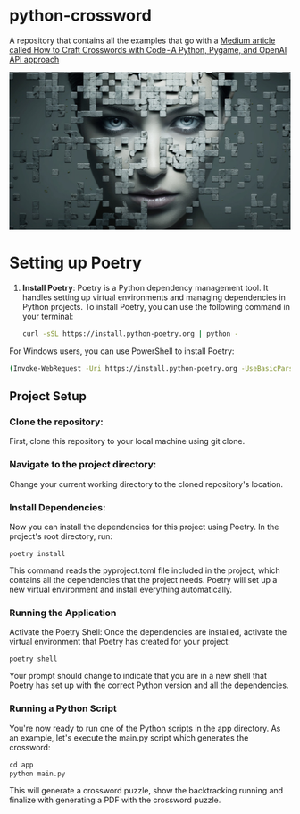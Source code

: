# python-crossword
A repository that contains all the examples that go with a [Medium article called How to Craft Crosswords with Code - A Python, Pygame, and OpenAI API approach](https://medium.com/itnext/how-to-craft-crosswords-with-code-a-python-pygame-and-openai-api-approach-14406396eacc)

![crossword](/crossword.jpg "Crossword")

# Setting up Poetry

1. **Install Poetry**: Poetry is a Python dependency management tool. It handles setting up virtual environments and managing dependencies in Python projects. To install Poetry, you can use the following command in your terminal:

   ```bash
   curl -sSL https://install.python-poetry.org | python -

For Windows users, you can use PowerShell to install Poetry:

  ```bash
  (Invoke-WebRequest -Uri https://install.python-poetry.org -UseBasicParsing).Content | python -
  ```
## Project Setup

### Clone the repository:
First, clone this repository to your local machine using git clone.

### Navigate to the project directory:
Change your current working directory to the cloned repository's location.

### Install Dependencies:
Now you can install the dependencies for this project using Poetry. In the project's root directory, run:

```
poetry install
```
This command reads the pyproject.toml file included in the project, which contains all the dependencies that the project needs. Poetry will set up a new virtual environment and install everything automatically.

### Running the Application
Activate the Poetry Shell: Once the dependencies are installed, activate the virtual environment that Poetry has created for your project:

```
poetry shell
```

Your prompt should change to indicate that you are in a new shell that Poetry has set up with the correct Python version and all the dependencies.

### Running a Python Script
You're now ready to run one of the Python scripts in the app directory. As an example, let's execute the main.py script which generates the crossword:

```
cd app
python main.py
```

This will generate a crossword puzzle, show the backtracking running and finalize with generating a PDF with the crossword puzzle.


